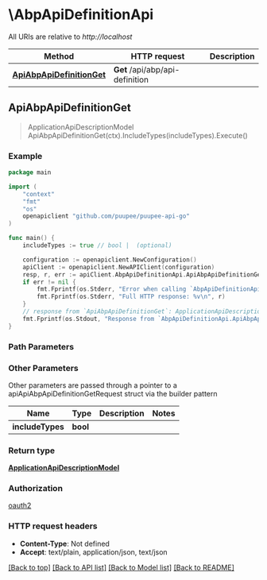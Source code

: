 # \AbpApiDefinitionApi

All URIs are relative to *http://localhost*

Method | HTTP request | Description
------------- | ------------- | -------------
[**ApiAbpApiDefinitionGet**](AbpApiDefinitionApi.md#ApiAbpApiDefinitionGet) | **Get** /api/abp/api-definition | 



## ApiAbpApiDefinitionGet

> ApplicationApiDescriptionModel ApiAbpApiDefinitionGet(ctx).IncludeTypes(includeTypes).Execute()



### Example

```go
package main

import (
    "context"
    "fmt"
    "os"
    openapiclient "github.com/puupee/puupee-api-go"
)

func main() {
    includeTypes := true // bool |  (optional)

    configuration := openapiclient.NewConfiguration()
    apiClient := openapiclient.NewAPIClient(configuration)
    resp, r, err := apiClient.AbpApiDefinitionApi.ApiAbpApiDefinitionGet(context.Background()).IncludeTypes(includeTypes).Execute()
    if err != nil {
        fmt.Fprintf(os.Stderr, "Error when calling `AbpApiDefinitionApi.ApiAbpApiDefinitionGet``: %v\n", err)
        fmt.Fprintf(os.Stderr, "Full HTTP response: %v\n", r)
    }
    // response from `ApiAbpApiDefinitionGet`: ApplicationApiDescriptionModel
    fmt.Fprintf(os.Stdout, "Response from `AbpApiDefinitionApi.ApiAbpApiDefinitionGet`: %v\n", resp)
}
```

### Path Parameters



### Other Parameters

Other parameters are passed through a pointer to a apiApiAbpApiDefinitionGetRequest struct via the builder pattern


Name | Type | Description  | Notes
------------- | ------------- | ------------- | -------------
 **includeTypes** | **bool** |  | 

### Return type

[**ApplicationApiDescriptionModel**](ApplicationApiDescriptionModel.md)

### Authorization

[oauth2](../README.md#oauth2)

### HTTP request headers

- **Content-Type**: Not defined
- **Accept**: text/plain, application/json, text/json

[[Back to top]](#) [[Back to API list]](../README.md#documentation-for-api-endpoints)
[[Back to Model list]](../README.md#documentation-for-models)
[[Back to README]](../README.md)

